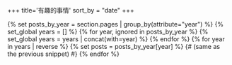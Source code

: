+++
title='有趣的事情'
sort_by = "date"
+++

{% set posts_by_year = section.pages | group_by(attribute="year") %}
{% set_global years = [] %}
{% for year, ignored in posts_by_year %}
    {% set_global years = years | concat(with=year) %}
{% endfor %}
{% for year in years | reverse %}
    {% set posts = posts_by_year[year] %}
    {# (same as the previous snippet) #}
{% endfor %}
